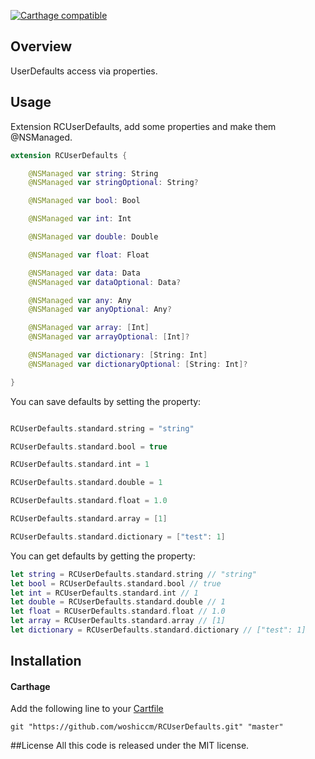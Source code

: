 
[![Carthage compatible](https://img.shields.io/badge/Carthage-compatible-4BC51D.svg?style=flat)](https://github.com/Carthage/Carthage)

## Overview
UserDefaults access via properties.

## Usage

Extension RCUserDefaults, add some properties and make them @NSManaged.


```swift
extension RCUserDefaults {

    @NSManaged var string: String
    @NSManaged var stringOptional: String?

    @NSManaged var bool: Bool

    @NSManaged var int: Int

    @NSManaged var double: Double

    @NSManaged var float: Float

    @NSManaged var data: Data
    @NSManaged var dataOptional: Data?

    @NSManaged var any: Any
    @NSManaged var anyOptional: Any?

    @NSManaged var array: [Int]
    @NSManaged var arrayOptional: [Int]?

    @NSManaged var dictionary: [String: Int]
    @NSManaged var dictionaryOptional: [String: Int]?

}

```
You can save defaults by setting the property:

```swift

RCUserDefaults.standard.string = "string"

RCUserDefaults.standard.bool = true

RCUserDefaults.standard.int = 1

RCUserDefaults.standard.double = 1

RCUserDefaults.standard.float = 1.0

RCUserDefaults.standard.array = [1]

RCUserDefaults.standard.dictionary = ["test": 1]

```

You can get defaults by getting the property:

```swift
let string = RCUserDefaults.standard.string // "string"
let bool = RCUserDefaults.standard.bool // true
let int = RCUserDefaults.standard.int // 1
let double = RCUserDefaults.standard.double // 1
let float = RCUserDefaults.standard.float // 1.0
let array = RCUserDefaults.standard.array // [1]
let dictionary = RCUserDefaults.standard.dictionary // ["test": 1]

```


## Installation

#### Carthage
Add the following line to your [Cartfile](https://github.com/carthage/carthage)

```
git "https://github.com/woshiccm/RCUserDefaults.git" "master"
```


##License
All this code is released under the MIT license.

